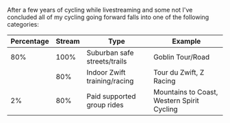 After a few years of cycling while livestreaming and some not I've concluded all of my cycling going forward falls into one of the following categories:

| Percentage | Stream | Type                         | Example                                    |
| ---------- | ------ | ---------------------------- | ------------------------------------------ |
| 80%        | 100%   | Suburban safe streets/trails | Goblin Tour/Road                           |
|            | 80%    | Indoor Zwift training/racing | Tour du Zwift, Z Racing                    |
| 2%         | 80%    | Paid supported group rides   | Mountains to Coast, Western Spirit Cycling |

